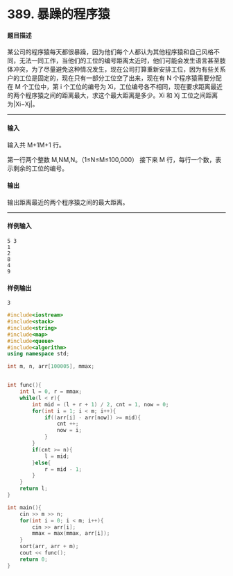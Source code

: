 # 389. 暴躁的程序猿

#### 题目描述

 某公司的程序猿每天都很暴躁，因为他们每个人都认为其他程序猿和自己风格不同，无法一同工作，当他们的工位的编号距离太近时，他们可能会发生语言甚至肢体冲突，为了尽量避免这种情况发生，现在公司打算重新安排工位，因为有些关系户的工位是固定的，现在只有一部分工位空了出来，现在有 N 个程序猿需要分配在 M 个工位中，第 i 个工位的编号为 Xi，工位编号各不相同，现在要求距离最近的两个程序猿之间的距离最大，求这个最大距离是多少。Xi 和 Xj 工位之间距离为|Xi−Xj|。

------

#### 输入

 输入共 M+1M+1 行。

 第一行两个整数 M,NM,N。（1≤N≤M≤100,000） 接下来 M 行，每行一个数，表示剩余的工位的编号。

#### 输出

 输出距离最近的两个程序猿之间的最大距离。

------

#### 样例输入

```
5 3
1
2
8
4
9
```

#### 样例输出

```
3
```

```c++
#include<iostream>
#include<stack>
#include<string>
#include<map>
#include<queue>
#include<algorithm>
using namespace std;

int m, n, arr[100005], mmax;


int func(){
    int l = 0, r = mmax;
    while(l < r){
        int mid = (l + r + 1) / 2, cnt = 1, now = 0;
        for(int i = 1; i < m; i++){
            if((arr[i] - arr[now]) >= mid){
                cnt ++;
                now = i;
            }
        }
        if(cnt >= n){
            l = mid;
        }else{
            r = mid - 1;
        }
    }
    return l;
}

int main(){
    cin >> m >> n;
    for(int i = 0; i < m; i++){
        cin >> arr[i];
        mmax = max(mmax, arr[i]);
    }
    sort(arr, arr + m);
    cout << func();
    return 0;
}
```

